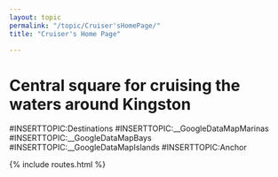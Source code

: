 ```yaml
---
layout: topic
permalink: "/topic/Cruiser'sHomePage/"
title: "Cruiser's Home Page"

---
```


<h1>Central square for cruising the waters around Kingston</h1>
#INSERTTOPIC:Destinations
#INSERTTOPIC:__GoogleDataMapMarinas
#INSERTTOPIC:__GoogleDataMapBays
#INSERTTOPIC:__GoogleDataMapIslands
#INSERTTOPIC:Anchor

{% include routes.html %}
